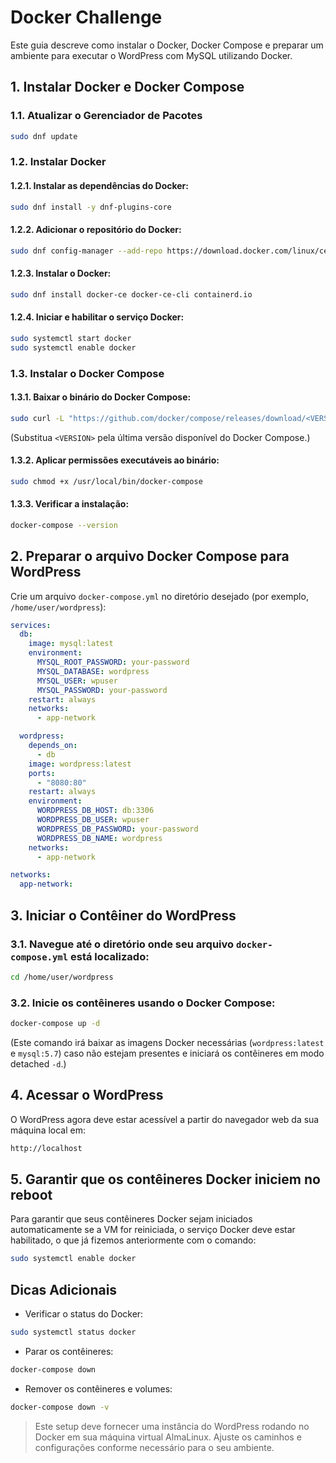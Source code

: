 # Docker Challenge

Este guia descreve como instalar o Docker, Docker Compose e preparar um ambiente para executar o WordPress com MySQL utilizando Docker.

## 1. Instalar Docker e Docker Compose

### 1.1. Atualizar o Gerenciador de Pacotes

```bash
sudo dnf update
```

### 1.2. Instalar Docker

#### 1.2.1. Instalar as dependências do Docker:

```bash
sudo dnf install -y dnf-plugins-core
```

#### 1.2.2. Adicionar o repositório do Docker:

```bash
sudo dnf config-manager --add-repo https://download.docker.com/linux/centos/docker-ce.repo
```

#### 1.2.3. Instalar o Docker:

```bash
sudo dnf install docker-ce docker-ce-cli containerd.io
```

#### 1.2.4. Iniciar e habilitar o serviço Docker:

```bash
sudo systemctl start docker
sudo systemctl enable docker
```

### 1.3. Instalar o Docker Compose

#### 1.3.1. Baixar o binário do Docker Compose:

```bash
sudo curl -L "https://github.com/docker/compose/releases/download/<VERSION>/docker-compose-$(uname -s)-$(uname -m)" -o /usr/local/bin/docker-compose
```

(Substitua `<VERSION>` pela última versão disponível do Docker Compose.)

#### 1.3.2. Aplicar permissões executáveis ao binário:

```bash
sudo chmod +x /usr/local/bin/docker-compose
```

#### 1.3.3. Verificar a instalação:

```bash
docker-compose --version
```

## 2. Preparar o arquivo Docker Compose para WordPress

Crie um arquivo `docker-compose.yml` no diretório desejado (por exemplo, `/home/user/wordpress`):

```yaml
services:
  db:
    image: mysql:latest
    environment:
      MYSQL_ROOT_PASSWORD: your-password
      MYSQL_DATABASE: wordpress
      MYSQL_USER: wpuser
      MYSQL_PASSWORD: your-password
    restart: always
    networks:
      - app-network

  wordpress:
    depends_on:
      - db
    image: wordpress:latest
    ports:
      - "8080:80"
    restart: always
    environment:
      WORDPRESS_DB_HOST: db:3306
      WORDPRESS_DB_USER: wpuser
      WORDPRESS_DB_PASSWORD: your-password
      WORDPRESS_DB_NAME: wordpress
    networks:
      - app-network

networks:
  app-network:
```

## 3. Iniciar o Contêiner do WordPress

### 3.1. Navegue até o diretório onde seu arquivo `docker-compose.yml` está localizado:

```bash
cd /home/user/wordpress
```

### 3.2. Inicie os contêineres usando o Docker Compose:

```bash
docker-compose up -d
```

(Este comando irá baixar as imagens Docker necessárias (`wordpress:latest` e `mysql:5.7`) caso não estejam presentes e iniciará os contêineres em modo detached `-d`.)

## 4. Acessar o WordPress

O WordPress agora deve estar acessível a partir do navegador web da sua máquina local em:

```bash
http://localhost
```

## 5. Garantir que os contêineres Docker iniciem no reboot

Para garantir que seus contêineres Docker sejam iniciados automaticamente se a VM for reiniciada, o serviço Docker deve estar habilitado, o que já fizemos anteriormente com o comando:

```bash
sudo systemctl enable docker
```

## Dicas Adicionais

- Verificar o status do Docker:

```bash
sudo systemctl status docker
```

- Parar os contêineres:

```bash
docker-compose down
```

- Remover os contêineres e volumes:

```bash
docker-compose down -v
```

> Este setup deve fornecer uma instância do WordPress rodando no Docker em sua máquina virtual AlmaLinux. Ajuste os caminhos e configurações conforme necessário para o seu ambiente.
